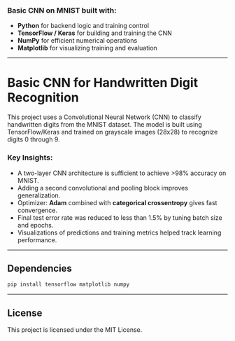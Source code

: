 ### Basic CNN on MNIST built with:

* **Python** for backend logic and training control
* **TensorFlow / Keras** for building and training the CNN
* **NumPy** for efficient numerical operations
* **Matplotlib** for visualizing training and evaluation

---

# Basic CNN for Handwritten Digit Recognition

This project uses a Convolutional Neural Network (CNN) to classify handwritten digits from the MNIST dataset. The model is built using TensorFlow/Keras and trained on grayscale images (28x28) to recognize digits 0 through 9.

### **Key Insights:**

* A two-layer CNN architecture is sufficient to achieve >98% accuracy on MNIST.
* Adding a second convolutional and pooling block improves generalization.
* Optimizer: **Adam** combined with **categorical crossentropy** gives fast convergence.
* Final test error rate was reduced to less than 1.5% by tuning batch size and epochs.
* Visualizations of predictions and training metrics helped track learning performance.

---

## Dependencies

```bash
pip install tensorflow matplotlib numpy
```

---

## License

This project is licensed under the MIT License.
